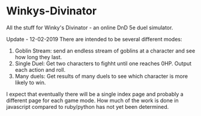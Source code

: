 # Winkys-Divinator
All the stuff for Winky's Divinator - an online DnD 5e duel simulator.

Update - 12-02-2019
There are intended to be several different modes:
1. Goblin Stream: send an endless stream of goblins at a character and see how long they last.
2. Single Duel: Get two characters to fighht until one reaches 0HP. Output each action and roll.
3. Many duels: Get results of many duels to see which character is more likely to win.

I expect that eventually there will be a single index page and probably a different page for each game mode.
How much of the work is done in javascript compared to ruby/python has not yet been determined.